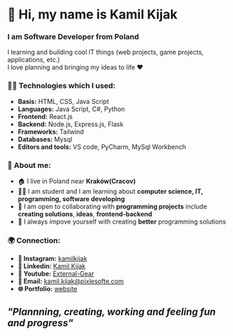 # 👋 Hi, my name is Kamil Kijak
### I am Software Developer from Poland
I learning and building cool IT things (web projects, game projects, applications, etc.)  
I love planning and bringing my ideas to life ❤️
### 🧑‍💻 Technologies which I used:
- **Basis:** HTML, CSS, Java Script
- **Languages:** Java Script, C#, Python
- **Frontend:** React.js
- **Backend:** Node.js, Express.js, Flask
- **Frameworks:** Tailwind
- **Databases:** Mysql
- **Editors and tools:** VS code, PyCharm, MySql Workbench
### 📌 About me:
- 🏠 I live in Poland near **Kraków(Cracov)**
- 🧑‍🎓 I am student and I am learning about **computer science, IT, programming, software developing**
- 🤝 I am open to collaborating with **programming projects** include **creating solutions**, **ideas**, **frontend-backend**
- 🥇 I always impove yourself with creating **better** programming solutions
### 🌍 Connection:
- **📸 Instagram:** [kamilkijak](https://www.instagram.com/kamilkijak/)
- **💼 Linkedin:** [Kamil Kijak](https://www.linkedin.com/in/kamil-kijak-546676358)
- **🎥 Youtube:** [External-Gear](https://www.youtube.com/@External-Gear)
- **📧 Email:** [kamil.kijak@pixlesofte.com](mailto:kamil.kijak@pixlesofte.com)
- **🌐 Portfolio:** [website](https://aboutme.pixlesofte.com/)

## *"Plannning, creating, working and feeling fun and progress"*  

